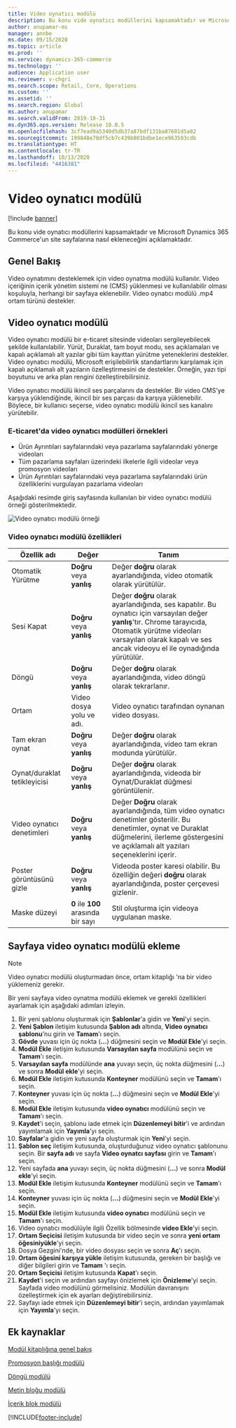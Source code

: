 ```yaml
---
title: Video oynatıcı modülü
description: Bu konu vide oynatıcı modüllerini kapsamaktadır ve Microsoft Dynamics 365 Commerce'un site sayfalarına nasıl ekleneceğini açıklamaktadır.
author: anupamar-ms
manager: annbe
ms.date: 09/15/2020
ms.topic: article
ms.prod: ''
ms.service: dynamics-365-commerce
ms.technology: ''
audience: Application user
ms.reviewer: v-chgri
ms.search.scope: Retail, Core, Operations
ms.custom: ''
ms.assetid: ''
ms.search.region: Global
ms.author: anupamar
ms.search.validFrom: 2019-10-31
ms.dyn365.ops.version: Release 10.0.5
ms.openlocfilehash: 3cf7ead9a5340d5db37a87bdf131ba87681d5a82
ms.sourcegitcommit: 199848e78df5cb7c439b001bdbe1ece963593cdb
ms.translationtype: HT
ms.contentlocale: tr-TR
ms.lasthandoff: 10/13/2020
ms.locfileid: "4416381"
---
```

# <a name="video-player-module"></a>Video oynatıcı modülü


[!include [banner](includes/banner.md)]

Bu konu vide oynatıcı modüllerini kapsamaktadır ve Microsoft Dynamics 365 Commerce'un site sayfalarına nasıl ekleneceğini açıklamaktadır.

## <a name="overview"></a>Genel Bakış

Video oynatımını desteklemek için video oynatma modülü kullanılır. Video içeriğinin içerik yönetim sistemi ne (CMS) yüklenmesi ve kullanılabilir olması koşuluyla, herhangi bir sayfaya eklenebilir. Video oynatıcı modülü .mp4 ortam türünü destekler.

## <a name="video-player-module"></a>Video oynatıcı modülü

Video oynatıcı modülü bir e-ticaret sitesinde videoları sergileyebilecek şekilde kullanılabilir. Yürüt, Duraklat, tam boyut modu, ses açıklamaları ve kapalı açıklamalı alt yazılar gibi tüm kayıttan yürütme yeteneklerini destekler. Video oynatıcı modülü, Microsoft erişilebilirlik standartlarını karşılamak için kapalı açıklamalı alt yazıların özelleştirmesini de destekler. Örneğin, yazı tipi boyutunu ve arka plan rengini özelleştirebilirsiniz.

Video oynatıcı modülü ikincil ses parçalarını da destekler. Bir video CMS'ye karşıya yüklendiğinde, ikincil bir ses parçası da karşıya yüklenebilir. Böylece, bir kullanıcı seçerse, video oynatıcı modülü ikincil ses kanalını yürütebilir.

### <a name="examples-of-video-player-modules-in-e-commerce"></a>E-ticaret'da video oynatıcı modülleri örnekleri

- Ürün Ayrıntıları sayfalarındaki veya pazarlama sayfalarındaki yönerge videoları
- Tüm pazarlama sayfaları üzerindeki ilkelerle ilgili videolar veya promosyon videoları
- Ürün Ayrıntıları sayfalarındaki veya pazarlama sayfalarındaki ürün özelliklerini vurgulayan pazarlama videoları

Aşağıdaki resimde giriş sayfasında kullanılan bir video oynatıcı modülü örneği gösterilmektedir.

![Video oynatıcı modülü örneği](./media/ecommerce-videoplayer.PNG)

### <a name="video-player-module-properties"></a>Video oynatıcı modülü özellikleri

| Özellik adı         | Değer                               | Tanım |
|-----------------------|-------------------------------------|-------------|
| Otomatik Yürütme             | **Doğru** veya **yanlış**               | Değer **doğru** olarak ayarlandığında, video otomatik olarak yürütülür. |
| Sesi Kapat                  | **Doğru** veya **yanlış**               | Değer **doğru** olarak ayarlandığında, ses kapatılır. Bu oynatıcı için varsayılan değer **yanlış**'tır. Chrome tarayıcıda, Otomatik yürütme videoları varsayılan olarak kapalı ve ses ancak videoyu el ile oynadığında yürütülür. |
| Döngü                  | **Doğru** veya **yanlış**               | Değer **doğru** olarak ayarlandığında, video döngü olarak tekrarlanır. |
| Ortam                 | Video dosya yolu ve adı. | Video oynatıcı tarafından oynanan video dosyası. |
| Tam ekran oynat       | **Doğru** veya **yanlış**               | Değer **doğru** olarak ayarlandığında, video tam ekran modunda yürütülür. |
| Oynat/duraklat tetikleyicisi    | **Doğru** veya **yanlış**               | Değer **doğru** olarak ayarlandığında, videoda bir Oynat/Duraklat düğmesi görüntülenir. |
| Video oynatıcı denetimleri | **Doğru** veya **yanlış**               | Değer **Doğru** olarak ayarlandığında, tüm video oynatıcı denetimler gösterilir. Bu denetimler, oynat ve Duraklat düğmelerini, ilerleme göstergesini ve açıklamalı alt yazıları seçeneklerini içerir. |
| Poster görüntüsünü gizle     | **Doğru** veya **yanlış**               | Videoda poster karesi olabilir. Bu özelliğin değeri **doğru** olarak ayarlandığında, poster çerçevesi gizlenir. |
| Maske düzeyi            | **0** ile **100** arasında bir sayı | Stil oluşturma için videoya uygulanan maske. |

## <a name="add-a-video-player-module-to-a-page"></a>Sayfaya video oynatıcı modülü ekleme

> [!NOTE] 
> Video oynatıcı modülü oluşturmadan önce, ortam kitaplığı 'na bir video yüklemeniz gerekir.

Bir yeni sayfaya video oynatma modülü eklemek ve gerekli özellikleri ayarlamak için aşağıdaki adımları izleyin.

1. Bir yeni şablonu oluşturmak için **Şablonlar**'a gidin ve **Yeni**'yi seçin.
1. **Yeni Şablon** iletişim kutusunda **Şablon adı** altında, **Video oynatıcı şablonu**'nu girin ve **Tamam**'ı seçin.
1. **Gövde** yuvası için üç nokta (**...**) düğmesini seçin ve **Modül Ekle**'yi seçin.
1. **Modül Ekle** iletişim kutusunda **Varsayılan sayfa** modülünü seçin ve **Tamam**'ı seçin.
1. **Varsayılan sayfa** modülünde **ana** yuvayı seçin, üç nokta düğmesini (**...**) ve sonra **Modül ekle**'yi seçin.
1. **Modül Ekle** iletişim kutusunda **Konteyner** modülünü seçin ve **Tamam**'ı seçin.
1. **Konteyner** yuvası için üç nokta (**...**) düğmesini seçin ve **Modül Ekle**'yi seçin.
1. **Modül Ekle** iletişim kutusunda **video oynatıcı** modülünü seçin ve **Tamam**'ı seçin.
1. **Kaydet**'i seçin, şablonu iade etmek için **Düzenlemeyi bitir**'i ve ardından yayımlamak için **Yayımla**'yı seçin. 
1. **Sayfalar**'a gidin ve yeni sayfa oluşturmak için **Yeni**'yi seçin.
1. **Şablon seç** iletişim kutusunda, oluşturduğunuz video oynatıcı şablonunu seçin. Bir **sayfa adı** ve sayfa **Video oynatcı sayfası** girin ve **Tamam**'ı seçin.
1. Yeni sayfada **ana** yuvayı seçin, üç nokta düğmesini (**...**) ve sonra **Modül ekle**'yi seçin.
1. **Modül Ekle** iletişim kutusunda **Konteyner** modülünü seçin ve **Tamam**'ı seçin.
1. **Konteyner** yuvası için üç nokta (**...**) düğmesini seçin ve **Modül Ekle**'yi seçin.
1. **Modül Ekle** iletişim kutusunda **video oynatıcı** modülünü seçin ve **Tamam**'ı seçin.
1. Video oynatıcı modülüyle ilgili Özellik bölmesinde **video Ekle**'yi seçin.
1. **Ortam Seçicisi** iletişim kutusunda bir video seçin ve sonra **yeni ortam öğesiniyükle**'yi seçin.
1. Dosya Gezgini'nde, bir video dosyası seçin ve sonra **Aç**'ı seçin.
1. **Ortam öğesini karşıya yükle** iletişim kutusunda, gereken bir başlığı ve diğer bilgileri girin ve **Tamam** 'ı seçin.
1. **Ortam Seçicisi** iletişim kutusunda **Kapat**'ı seçin.
1. **Kaydet**'i seçin ve ardından sayfayı önizlemek için **Önizleme**'yi seçin. Sayfada video modülünü görmelisiniz. Modülün davranışını özelleştirmek için ek ayarları değiştirebilirsiniz.
1. Sayfayı iade etmek için **Düzenlemeyi bitir**'i seçin, ardından yayımlamak için **Yayımla**'yı seçin. 

## <a name="additional-resources"></a>Ek kaynaklar

[Modül kitaplığına genel bakış](starter-kit-overview.md)

[Promosyon başlığı modülü](add-alert.md)

[Döngü modülü](add-carousel.md)

[Metin bloğu modülü](add-content-rich-block.md)

[İçerik blok modülü](add-hero-module.md)


[!INCLUDE[footer-include](../includes/footer-banner.md)]